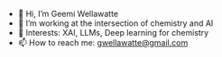 - 👋 Hi, I’m Geemi Wellawatte
- 👀 I’m working at the intersection of chemistry and AI
- 🌱 Interests: XAI, LLMs, Deep learning for chemistry
- 📫 How to reach me: gwellawatte@gmail.com

<!---
geemi725/geemi725 is a ✨ special ✨ repository because its `README.md` (this file) appears on your GitHub profile.
You can click the Preview link to take a look at your changes.
--->
